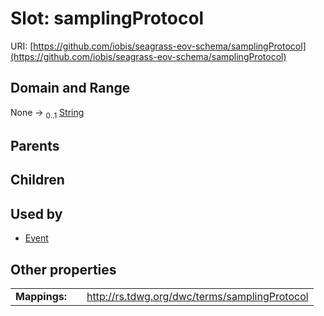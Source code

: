 
# Slot: samplingProtocol



URI: [https://github.com/iobis/seagrass-eov-schema/samplingProtocol](https://github.com/iobis/seagrass-eov-schema/samplingProtocol)


## Domain and Range

None &#8594;  <sub>0..1</sub> [String](types/String.md)

## Parents


## Children


## Used by

 * [Event](Event.md)

## Other properties

|  |  |  |
| --- | --- | --- |
| **Mappings:** | | http://rs.tdwg.org/dwc/terms/samplingProtocol |